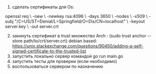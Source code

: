 1) сделать сертификаты для Os:

openssl req \\
   -new \\
   -newkey rsa:4096 \\
   -days 3650 \\
   -nodes \\
   -x509 \\
   -subj "/C=US/ST=Denial/L=Springfield/O=Dis/CN=localhost" \\
   -keyout server.key \\
   -out server.crt


2) закинуть сертификат в trust множество Arch : (sudo trust anchor --store path/to/crt/server.crt)
   debian based: https://unix.stackexchange.com/questions/90450/adding-a-self-signed-certificate-to-the-trusted-list
3) запустить локально сервер командой go run main.go
4) запустить тесты для проверки (если необходимо)
5) воспользоваться сервером по назначению